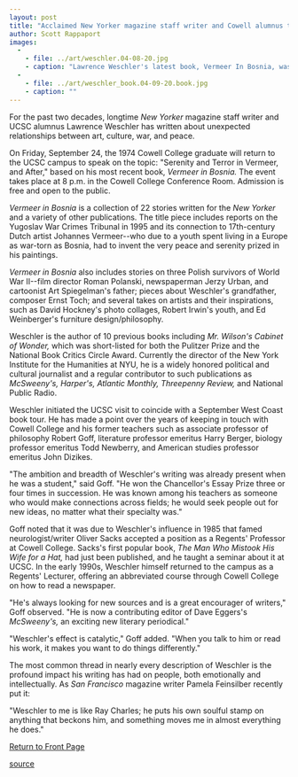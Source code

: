 ```yaml
---
layout: post
title: "Acclaimed New Yorker magazine staff writer and Cowell alumnus to speak at UCSC"
author: Scott Rappaport
images:
  -
    - file: ../art/weschler.04-08-20.jpg
    - caption: "Lawrence Weschler's latest book, Vermeer In Bosnia, was published in July 2004. Drawing: David Hockney"
  -
    - file: ../art/weschler_book.04-09-20.book.jpg
    - caption: ""
---
```


For the past two decades, longtime _New Yorker_ magazine staff writer and UCSC alumnus Lawrence Weschler has written about unexpected relationships between art, culture, war, and peace.

On Friday, September 24, the 1974 Cowell College graduate will return to the UCSC campus to speak on the topic: "Serenity and Terror in Vermeer, and After," based on his most recent book, _Vermeer in Bosnia._ The event takes place at 8 p.m. in the Cowell College Conference Room. Admission is free and open to the public.

_Vermeer in Bosnia_ is a collection of 22 stories written for the _New Yorker_ and a variety of other publications. The title piece includes reports on the Yugoslav War Crimes Tribunal in 1995 and its connection to 17th-century Dutch artist Johannes Vermeer--who due to a youth spent living in a Europe as war-torn as Bosnia, had to invent the very peace and serenity prized in his paintings.

_Vermeer in Bosnia_ also includes stories on three Polish survivors of World War II--film director Roman Polanski, newspaperman Jerzy Urban, and cartoonist Art Spiegelman's father; pieces about Weschler's grandfather, composer Ernst Toch; and several takes on artists and their inspirations, such as David Hockney's photo collages, Robert Irwin's youth, and Ed Weinberger's furniture design/philosophy.

Weschler is the author of 10 previous books including _Mr. Wilson's Cabinet of Wonder,_ which was short-listed for both the Pulitzer Prize and the National Book Critics Circle Award. Currently the director of the New York Institute for the Humanities at NYU, he is a widely honored political and cultural journalist and a regular contributor to such publications as _McSweeny's, Harper's, Atlantic Monthly, Threepenny Review,_ and National Public Radio.

Weschler initiated the UCSC visit to coincide with a September West Coast book tour. He has made a point over the years of keeping in touch with Cowell College and his former teachers such as associate professor of philosophy Robert Goff, literature professor emeritus Harry Berger, biology professor emeritus Todd Newberry, and American studies professor emeritus John Dizikes.

"The ambition and breadth of Weschler's writing was already present when he was a student," said Goff. "He won the Chancellor's Essay Prize three or four times in succession. He was known among his teachers as someone who would make connections across fields; he would seek people out for new ideas, no matter what their specialty was."

Goff noted that it was due to Weschler's influence in 1985 that famed neurologist/writer Oliver Sacks accepted a position as a Regents' Professor at Cowell College. Sacks's first popular book, _The Man Who Mistook His Wife for a Hat,_ had just been published, and he taught a seminar about it at UCSC. In the early 1990s, Weschler himself returned to the campus as a Regents' Lecturer, offering an abbreviated course through Cowell College on how to read a newspaper.

"He's always looking for new sources and is a great encourager of writers," Goff observed. "He is now a contributing editor of Dave Eggers's _McSweeny's,_ an exciting new literary periodical."

"Weschler's effect is catalytic," Goff added. "When you talk to him or read his work, it makes you want to do things differently."

The most common thread in nearly every description of Weschler is the profound impact his writing has had on people, both emotionally and intellectually. As _San Francisco_ magazine writer Pamela Feinsilber recently put it:

"Weschler to me is like Ray Charles; he puts his own soulful stamp on anything that beckons him, and something moves me in almost everything he does."

  

[Return to Front Page][1]

[1]: http://currents.ucsc.edu/

[source](http://www1.ucsc.edu/currents/04-05/09-20/weschler.asp "Permalink to weschler")
